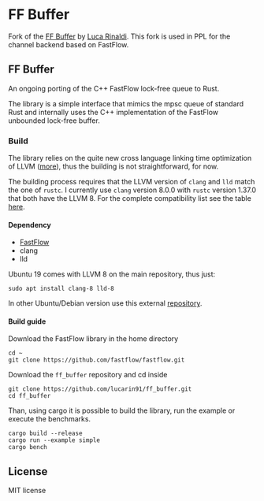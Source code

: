 # FF Buffer

Fork of the [FF Buffer](https://github.com/lucarin91/ff_buffer) by [Luca Rinaldi](https://github.com/lucarin91).
This fork is used in PPL for the channel backend based on FastFlow.


## FF Buffer

An ongoing porting of the C++ FastFlow lock-free queue to Rust.

The library is a simple interface that mimics the mpsc queue of standard Rust and internally uses the C++ implementation of the FastFlow unbounded lock-free buffer.

### Build
The library relies on the quite new cross language linking time optimization of LLVM ([more](http://blog.llvm.org/2019/09/closing-gap-cross-language-lto-between.html)), thus the building is not straightforward, for now.

The building process requires that the LLVM version of `clang` and `lld` match the one of `rustc`. I currently use `clang` version 8.0.0 with `rustc` version 1.37.0 that both have the LLVM 8. For the complete compatibility list see the table [here](https://doc.rust-lang.org/rustc/linker-plugin-lto.html#toolchain-compatibility).

#### Dependency 
- [FastFlow](https://github.com/fastflow/fastflow)
- clang
- lld

Ubuntu 19 comes with LLVM 8 on the main repository, thus just:
```
sudo apt install clang-8 lld-8
``` 
In other Ubuntu/Debian version use this external [repository](https://apt.llvm.org/).

#### Build guide

Download the FastFlow library in the home directory
```
cd ~
git clone https://github.com/fastflow/fastflow.git
```

Download the `ff_buffer` repository and cd inside 
```
git clone https://github.com/lucarin91/ff_buffer.git
cd ff_buffer
```

Than, using cargo it is possible to build the library, run the example or execute the benchmarks.
```
cargo build --release
cargo run --example simple
cargo bench
```

## License
MIT license
